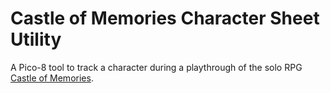 # Castle of Memories Character Sheet Utility

A Pico-8 tool to track a character during a playthrough of the solo RPG [Castle of Memories](https://arnivold.itch.io/castle-of-memories).